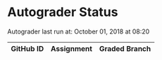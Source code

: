 # Autograder Status
Autograder last run at: October 01, 2018 at 08:20

| GitHub ID | Assignment | Graded Branch |
|-----------|------------|---------------|
